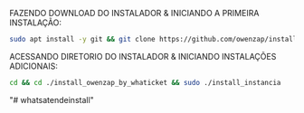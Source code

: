 FAZENDO DOWNLOAD DO INSTALADOR & INICIANDO A PRIMEIRA INSTALAÇÃO:

```bash
sudo apt install -y git && git clone https://github.com/owenzap/install_owenzap_by_whaticket.git && sudo chmod -R 777 ./install_owenzap_by_whaticket && cd ./install_owenzap_by_whaticket && sudo ./install_primaria
```

ACESSANDO DIRETORIO DO INSTALADOR & INICIANDO INSTALAÇÕES ADICIONAIS:
```bash
cd && cd ./install_owenzap_by_whaticket && sudo ./install_instancia
```

"# whatsatendeinstall" 

